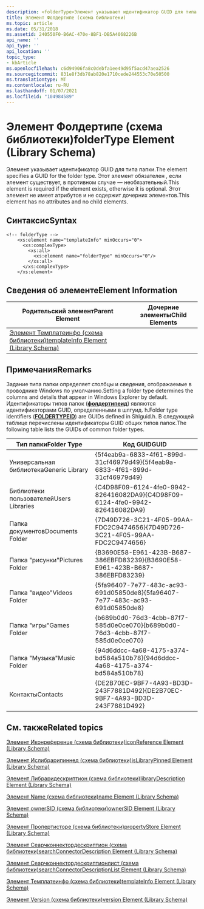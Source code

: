 ```yaml
---
description: <folderType>Элемент указывает идентификатор GUID для типа папки. Этот элемент обязателен <templateInfo> , если элемент существует, в противном случае — необязательный. Этот элемент не имеет атрибутов и не содержит дочерних элементов.
title: Элемент Фолдертипе (схема библиотеки)
ms.topic: article
ms.date: 05/31/2018
ms.assetid: 240550F0-B6AC-470e-8BF1-DB5A4068226B
api_name: ''
api_type: ''
api_location: ''
topic_type:
- kbArticle
ms.openlocfilehash: c6d94906fa8c0debfa1ee49d95f5acd47aea2526
ms.sourcegitcommit: 831e8f3db78ab820e1710cede244553c70e50500
ms.translationtype: MT
ms.contentlocale: ru-RU
ms.lasthandoff: 01/07/2021
ms.locfileid: "104984589"
---
```

# <a name="foldertype-element-library-schema"></a><span data-ttu-id="833c5-105">Элемент Фолдертипе (схема библиотеки)</span><span class="sxs-lookup"><span data-stu-id="833c5-105">folderType Element (Library Schema)</span></span>

<span data-ttu-id="833c5-106"><folderType>Элемент указывает идентификатор GUID для типа папки.</span><span class="sxs-lookup"><span data-stu-id="833c5-106">The <folderType> element specifies a GUID for the folder type.</span></span> <span data-ttu-id="833c5-107">Этот элемент обязателен <templateInfo> , если элемент существует, в противном случае — необязательный.</span><span class="sxs-lookup"><span data-stu-id="833c5-107">This element is required if the <templateInfo> element exists, otherwise it is optional.</span></span> <span data-ttu-id="833c5-108">Этот элемент не имеет атрибутов и не содержит дочерних элементов.</span><span class="sxs-lookup"><span data-stu-id="833c5-108">This element has no attributes and no child elements.</span></span>

## <a name="syntax"></a><span data-ttu-id="833c5-109">Синтаксис</span><span class="sxs-lookup"><span data-stu-id="833c5-109">Syntax</span></span>


```
<!-- folderType -->
    <xs:element name="templateInfo" minOccurs="0">
      <xs:complexType>
        <xs:all>
          <xs:element name="folderType" minOccurs="0"/>
        </xs:all>
      </xs:complexType>
    </xs:element>
```



## <a name="element-information"></a><span data-ttu-id="833c5-110">Сведения об элементе</span><span class="sxs-lookup"><span data-stu-id="833c5-110">Element Information</span></span>



| <span data-ttu-id="833c5-111">Родительский элемент</span><span class="sxs-lookup"><span data-stu-id="833c5-111">Parent Element</span></span>                                                           | <span data-ttu-id="833c5-112">Дочерние элементы</span><span class="sxs-lookup"><span data-stu-id="833c5-112">Child Elements</span></span> |
|--------------------------------------------------------------------------|----------------|
| [<span data-ttu-id="833c5-113">Элемент Темплатеинфо (схема библиотеки)</span><span class="sxs-lookup"><span data-stu-id="833c5-113">templateInfo Element (Library Schema)</span></span>](schema-library-templateinfo.md) |                |



 

## <a name="remarks"></a><span data-ttu-id="833c5-114">Примечания</span><span class="sxs-lookup"><span data-stu-id="833c5-114">Remarks</span></span>

<span data-ttu-id="833c5-115">Задание типа папки определяет столбцы и сведения, отображаемые в проводнике Windows по умолчанию.</span><span class="sxs-lookup"><span data-stu-id="833c5-115">Setting a folder type determines the columns and details that appear in Windows Explorer by default.</span></span> <span data-ttu-id="833c5-116">Идентификаторы типов папок ([**фолдертипеид**](foldertypeid.md)) являются идентификаторами GUID, определенными в шлгуид. h.</span><span class="sxs-lookup"><span data-stu-id="833c5-116">Folder type identifiers ([**FOLDERTYPEID**](foldertypeid.md)) are GUIDs defined in Shlguid.h.</span></span> <span data-ttu-id="833c5-117">В следующей таблице перечислены идентификаторы GUID общих типов папок.</span><span class="sxs-lookup"><span data-stu-id="833c5-117">The following table lists the GUIDs of common folder types.</span></span>



| <span data-ttu-id="833c5-118">Тип папки</span><span class="sxs-lookup"><span data-stu-id="833c5-118">Folder Type</span></span>      | <span data-ttu-id="833c5-119">Код GUID</span><span class="sxs-lookup"><span data-stu-id="833c5-119">GUID</span></span>                                   |
|------------------|----------------------------------------|
| <span data-ttu-id="833c5-120">Универсальная библиотека</span><span class="sxs-lookup"><span data-stu-id="833c5-120">Generic Library</span></span>  | <span data-ttu-id="833c5-121">{5f4eab9a-6833-4f61-899d-31cf46979d49}</span><span class="sxs-lookup"><span data-stu-id="833c5-121">{5f4eab9a-6833-4f61-899d-31cf46979d49}</span></span> |
| <span data-ttu-id="833c5-122">Библиотеки пользователей</span><span class="sxs-lookup"><span data-stu-id="833c5-122">Users Libraries</span></span>  | <span data-ttu-id="833c5-123">{C4D98F09-6124-4fe0-9942-826416082DA9}</span><span class="sxs-lookup"><span data-stu-id="833c5-123">{C4D98F09-6124-4fe0-9942-826416082DA9}</span></span> |
| <span data-ttu-id="833c5-124">Папка документов</span><span class="sxs-lookup"><span data-stu-id="833c5-124">Documents Folder</span></span> | <span data-ttu-id="833c5-125">{7D49D726-3C21-4F05-99AA-FDC2C9474656}</span><span class="sxs-lookup"><span data-stu-id="833c5-125">{7D49D726-3C21-4F05-99AA-FDC2C9474656}</span></span> |
| <span data-ttu-id="833c5-126">Папка "рисунки"</span><span class="sxs-lookup"><span data-stu-id="833c5-126">Pictures Folder</span></span>  | <span data-ttu-id="833c5-127">{B3690E58-E961-423B-B687-386EBFD83239}</span><span class="sxs-lookup"><span data-stu-id="833c5-127">{B3690E58-E961-423B-B687-386EBFD83239}</span></span> |
| <span data-ttu-id="833c5-128">Папка "видео"</span><span class="sxs-lookup"><span data-stu-id="833c5-128">Videos Folder</span></span>    | <span data-ttu-id="833c5-129">{5fa96407-7e77-483c-ac93-691d05850de8}</span><span class="sxs-lookup"><span data-stu-id="833c5-129">{5fa96407-7e77-483c-ac93-691d05850de8}</span></span> |
| <span data-ttu-id="833c5-130">Папка "игры"</span><span class="sxs-lookup"><span data-stu-id="833c5-130">Games Folder</span></span>     | <span data-ttu-id="833c5-131">{b689b0d0-76d3-4cbb-87f7-585d0e0ce070}</span><span class="sxs-lookup"><span data-stu-id="833c5-131">{b689b0d0-76d3-4cbb-87f7-585d0e0ce070}</span></span> |
| <span data-ttu-id="833c5-132">Папка "Музыка"</span><span class="sxs-lookup"><span data-stu-id="833c5-132">Music Folder</span></span>     | <span data-ttu-id="833c5-133">{94d6ddcc-4a68-4175-a374-bd584a510b78}</span><span class="sxs-lookup"><span data-stu-id="833c5-133">{94d6ddcc-4a68-4175-a374-bd584a510b78}</span></span> |
| <span data-ttu-id="833c5-134">Контакты</span><span class="sxs-lookup"><span data-stu-id="833c5-134">Contacts</span></span>         | <span data-ttu-id="833c5-135">{DE2B70EC-9BF7-4A93-BD3D-243F7881D492}</span><span class="sxs-lookup"><span data-stu-id="833c5-135">{DE2B70EC-9BF7-4A93-BD3D-243F7881D492}</span></span> |



 

## <a name="related-topics"></a><span data-ttu-id="833c5-136">См. также</span><span class="sxs-lookup"><span data-stu-id="833c5-136">Related topics</span></span>

<dl> <dt>

[<span data-ttu-id="833c5-137">Элемент Иконреференце (схема библиотеки)</span><span class="sxs-lookup"><span data-stu-id="833c5-137">iconReference Element (Library Schema)</span></span>](schema-library-iconreference.md)
</dt> <dt>

[<span data-ttu-id="833c5-138">Элемент Ислибрарипиннед (схема библиотеки)</span><span class="sxs-lookup"><span data-stu-id="833c5-138">isLibraryPinned Element (Library Schema)</span></span>](schema-library-islibrarypinned.md)
</dt> <dt>

[<span data-ttu-id="833c5-139">Элемент Либраридескриптион (схема библиотеки)</span><span class="sxs-lookup"><span data-stu-id="833c5-139">libraryDescription Element (Library Schema)</span></span>](schema-librarydescription.md)
</dt> <dt>

[<span data-ttu-id="833c5-140">Элемент Name (схема библиотеки)</span><span class="sxs-lookup"><span data-stu-id="833c5-140">name Element (Library Schema)</span></span>](schema-library-name.md)
</dt> <dt>

[<span data-ttu-id="833c5-141">Элемент ownerSID (схема библиотеки)</span><span class="sxs-lookup"><span data-stu-id="833c5-141">ownerSID Element (Library Schema)</span></span>](schema-library-ownersid.md)
</dt> <dt>

[<span data-ttu-id="833c5-142">Элемент Пропертисторе (схема библиотеки)</span><span class="sxs-lookup"><span data-stu-id="833c5-142">propertyStore Element (Library Schema)</span></span>](schema-library-propertystore.md)
</dt> <dt>

[<span data-ttu-id="833c5-143">Элемент Сеарчконнектордескриптион (схема библиотеки)</span><span class="sxs-lookup"><span data-stu-id="833c5-143">searchConnectorDescription Element (Library Schema)</span></span>](schema-library-searchconnectordescription.md)
</dt> <dt>

[<span data-ttu-id="833c5-144">Элемент Сеарчконнектордескриптионлист (схема библиотеки)</span><span class="sxs-lookup"><span data-stu-id="833c5-144">searchConnectorDescriptionList Element (Library Schema)</span></span>](schema-library-searchconnectordescriptionlist.md)
</dt> <dt>

[<span data-ttu-id="833c5-145">Элемент Темплатеинфо (схема библиотеки)</span><span class="sxs-lookup"><span data-stu-id="833c5-145">templateInfo Element (Library Schema)</span></span>](schema-library-templateinfo.md)
</dt> <dt>

[<span data-ttu-id="833c5-146">Элемент Version (схема библиотеки)</span><span class="sxs-lookup"><span data-stu-id="833c5-146">version Element (Library Schema)</span></span>](schema-library-version.md)
</dt> </dl>

 

 



